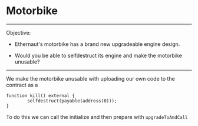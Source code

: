 # Motorbike

---
Objective: 
- Ethernaut's motorbike has a brand new upgradeable engine design.

- Would you be able to selfdestruct its engine and make the motorbike unusable?
---

We make the motorbike unusable with uploading our own code to the contract as a 
```solidity
function kill() external {
        selfdestruct(payable(address(0)));
}
```

To do this we can call the initialize and then prepare with `upgradeToAndCall` 
